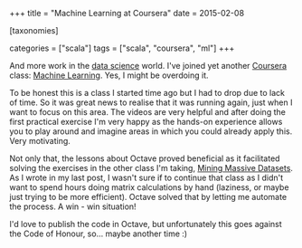 +++
title = "Machine Learning at Coursera"
date = 2015-02-08

[taxonomies]

categories = ["scala"]
tags = ["scala", "coursera", "ml"]
+++

And more work in the [data science](http://en.wikipedia.org/wiki/Data_science) world. I've joined yet another [Coursera](https://www.coursera.org/) class: [Machine Learning](https://class.coursera.org/ml-008/). Yes, I might be overdoing it.

<!-- more -->

To be honest this is a class I started time ago but I had to drop due to lack of time. So it was great news to realise that it was running again, just when I want to focus on this area. The videos are very helpful and after doing the first practical exercise I'm very happy as the hands-on experience allows you to play around and imagine areas in which you could already apply this. Very motivating.

Not only that, the lessons about Octave proved beneficial as it facilitated solving the exercises in the other class I'm taking, [Mining Massive Datasets](https://class.coursera.org/mmds-002). As I wrote in my last post, I wasn't sure if to continue that class as I didn't want to spend hours doing matrix calculations by hand (laziness, or maybe just trying to be more efficient). Octave solved that by letting me automate the process. A win - win situation!

I'd love to publish the code in Octave, but unfortunately this goes against the Code of Honour, so... maybe another time :)
